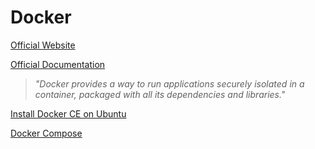 # Docker
[Official Website](https://www.docker.com/)

[Official Documentation](https://docs.docker.com/)

> *"Docker provides a way to run applications securely isolated in a container, packaged with all its dependencies and libraries."*

[Install Docker CE on Ubuntu](https://docs.docker.com/install/linux/docker-ce/ubuntu/#install-from-a-package)

[Docker Compose](https://github.com/HoonAhn/TIL/blob/master/docker/dockercompose.md)